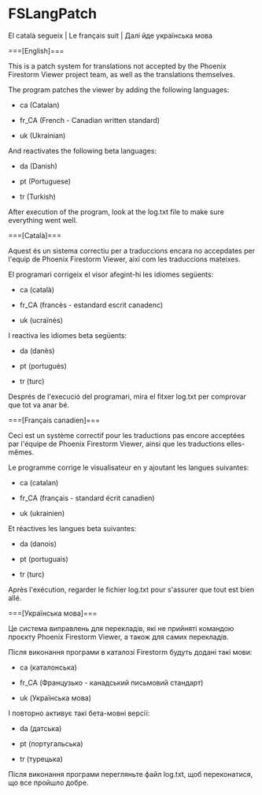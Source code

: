 # FSLangPatch
El català segueix | Le français suit | Далі йде українська мова

===[English]===

This is a patch system for translations not accepted by the Phoenix Firestorm Viewer project team,
as well as the translations themselves.

The program patches the viewer by adding the following languages:

+ ca (Catalan)

+ fr_CA (French - Canadian written standard)

+ uk (Ukrainian)

And reactivates the following beta languages:

+ da (Danish)

+ pt (Portuguese)

+ tr (Turkish)

After execution of the program, look at the log.txt file to make sure everything went well.

===[Català]===

Aquest és un sistema correctiu per a traduccions encara no accepdates per l'equip de Phoenix Firestorm Viewer,
així com les traduccions mateixes.

El programari corrigeix el visor afegint-hi les idiomes següents:

+ ca (català)

+ fr_CA (francès - estandard escrit canadenc)

+ uk (ucraïnès)

I reactiva les idiomes beta següents:

+ da (danès)

+ pt (portuguès)

+ tr (turc)

Després de l'execució del programari, mira el fitxer log.txt per comprovar que tot va anar bé.

===[Français canadien]===

Ceci est un système correctif pour les traductions pas encore acceptées par l'équipe de Phoenix Firestorm Viewer,
ainsi que les traductions elles-mêmes.

Le programme corrige le visualisateur en y ajoutant les langues suivantes:

+ ca (catalan)

+ fr_CA (français - standard écrit canadien)

+ uk (ukrainien)

Et réactives les langues beta suivantes:

+ da (danois)

+ pt (portuguais)

+ tr (turc)

Après l'exécution, regarder le fichier log.txt pour s'assurer que tout est bien allé.

===[Українська мова]===

Це система виправлень для перекладів, які не прийняті командою проєкту Phoenix Firestorm Viewer,
а також для самих перекладів.

Після виконання програми в каталозі Firestorm будуть додані такі мови:

+ ca (каталонська)

+ fr_CA (Французько - канадський письмовий стандарт)

+ uk (Українська мова)

І повторно активує такі бета-мовні версії:

+ da (датська)

+ pt (португальська)

+ tr (турецька)

Після виконання програми перегляньте файл log.txt, щоб переконатися, що все пройшло добре.
